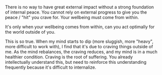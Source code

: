 There is no way to have great external impact without a strong foundation of internal peace. You cannot rely on external progress to give you the peace / "hit" you crave for. Your wellbeing must come from within.

It's only when your wellbeing comes from within, can you act optimally for the world outside of you.

This is so true. When my mind starts to dip (more sluggish, more "heavy", more difficult to work with), I find that it's due to craving things outside of me. As the mind rebalances, the craving reduces, and my mind is in a much healthier condition. Craving is the root of suffering. You already intellectually understand this, but need to reinforce this understanding frequently because it's difficult to internalize.
